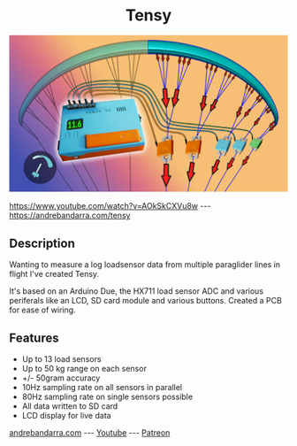 <h1 align="center">Tensy</h1>

![Table](/photos/thumb.jpg)

https://www.youtube.com/watch?v=AOkSkCXVu8w --- https://andrebandarra.com/tensy

## Description
Wanting to measure a log loadsensor data from multiple paraglider lines in flight I've created Tensy.

It's based on an Arduino Due, the HX711 load sensor ADC and various periferals like an LCD, SD card module and various buttons.
Created a PCB for ease of wiring.

## Features
* Up to 13 load sensors
* Up to 50 kg range on each sensor
* +/- 50gram accuracy
* 10Hz sampling rate on all sensors in parallel
* 80Hz sampling rate on single sensors possible
* All data written to SD card
* LCD display for live data

[andrebandarra.com](https://andrebandarra.com/) --- [Youtube](https://www.youtube.com/channel/UCzYf1cmKwDMSiII9SSp6IJw) --- [Patreon](https://www.patreon.com/bandarra) 
